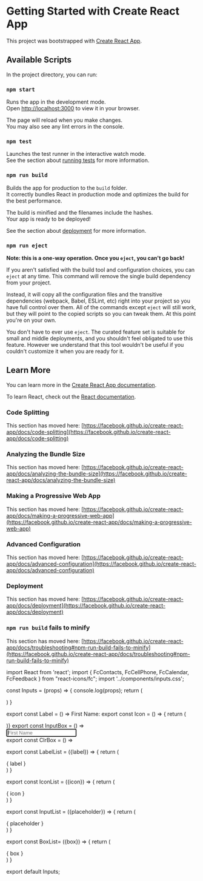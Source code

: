 # Getting Started with Create React App

This project was bootstrapped with [Create React App](https://github.com/facebook/create-react-app).

## Available Scripts

In the project directory, you can run:

### `npm start`

Runs the app in the development mode.\
Open [http://localhost:3000](http://localhost:3000) to view it in your browser.

The page will reload when you make changes.\
You may also see any lint errors in the console.

### `npm test`

Launches the test runner in the interactive watch mode.\
See the section about [running tests](https://facebook.github.io/create-react-app/docs/running-tests) for more information.

### `npm run build`

Builds the app for production to the `build` folder.\
It correctly bundles React in production mode and optimizes the build for the best performance.

The build is minified and the filenames include the hashes.\
Your app is ready to be deployed!

See the section about [deployment](https://facebook.github.io/create-react-app/docs/deployment) for more information.

### `npm run eject`

**Note: this is a one-way operation. Once you `eject`, you can't go back!**

If you aren't satisfied with the build tool and configuration choices, you can `eject` at any time. This command will remove the single build dependency from your project.

Instead, it will copy all the configuration files and the transitive dependencies (webpack, Babel, ESLint, etc) right into your project so you have full control over them. All of the commands except `eject` will still work, but they will point to the copied scripts so you can tweak them. At this point you're on your own.

You don't have to ever use `eject`. The curated feature set is suitable for small and middle deployments, and you shouldn't feel obligated to use this feature. However we understand that this tool wouldn't be useful if you couldn't customize it when you are ready for it.

## Learn More

You can learn more in the [Create React App documentation](https://facebook.github.io/create-react-app/docs/getting-started).

To learn React, check out the [React documentation](https://reactjs.org/).

### Code Splitting

This section has moved here: [https://facebook.github.io/create-react-app/docs/code-splitting](https://facebook.github.io/create-react-app/docs/code-splitting)

### Analyzing the Bundle Size

This section has moved here: [https://facebook.github.io/create-react-app/docs/analyzing-the-bundle-size](https://facebook.github.io/create-react-app/docs/analyzing-the-bundle-size)

### Making a Progressive Web App

This section has moved here: [https://facebook.github.io/create-react-app/docs/making-a-progressive-web-app](https://facebook.github.io/create-react-app/docs/making-a-progressive-web-app)

### Advanced Configuration

This section has moved here: [https://facebook.github.io/create-react-app/docs/advanced-configuration](https://facebook.github.io/create-react-app/docs/advanced-configuration)

### Deployment

This section has moved here: [https://facebook.github.io/create-react-app/docs/deployment](https://facebook.github.io/create-react-app/docs/deployment)

### `npm run build` fails to minify

This section has moved here: [https://facebook.github.io/create-react-app/docs/troubleshooting#npm-run-build-fails-to-minify](https://facebook.github.io/create-react-app/docs/troubleshooting#npm-run-build-fails-to-minify)


import React from 'react';
import { FcContacts, FcCellPhone,  FcCalendar, FcFeedback } from "react-icons/fc";
import '../components/inputs.css';

const Inputs = (props) => {
	console.log(props);
	return (
	<div className="box">
		<LabelList label={labelList}/>
		<IconList icon={iconList}/>
		<InputList placeholder={placeholder} />
		<BoxList box={box} />
	</div>
  )
}

export const Label = () => <label htmlFor="firstName" className="fl fontLabel"> First Name: </label>
export const Icon = () => { return (
	 <div className="new icon"><FcContacts /></div>)}
export const InputBox = () => <div className="fr"><input type="text" name="firstName" placeholder="First Name" className="textBox" autoFocus="on" required/></div>
export const ClrBox = () =>  <div className="clr"></div>



export const LabelList = ({label}) => { 
	return (
		<div>
			{ label }
		</div>
	)
}

export const IconList = ({icon}) => { 
	return (
		<div>
			{ icon }
		</div>
	)
}

export const InputList = ({placeholder}) => { 
	return (
		<div>
			{ placeholder }
		</div>
	)
}

export const  BoxList= ({box}) => { 
	return (
		<div>
			{ box }
		</div>
	)
}

export default Inputs;




